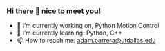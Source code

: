 ### Hi there 👋 nice to meet you!
- 🔭 I’m currently working on, Python Motion Control
- 🌱 I’m currently learning: Python, C++
- 📫 How to reach me: adam.carrera@utdallas.edu

<!--
**AdamCarrera/AdamCarrera** is a ✨ _special_ ✨ repository because its `README.md` (this file) appears on your GitHub profile.

Here are some ideas to get you started:

- 🔭 I’m currently working on, Python Motion Control
- 🌱 I’m currently learning: Python, C++
- 👯 I’m looking to collaborate on ...
- 🤔 I’m looking for help with ...
- 💬 Ask me about ...
- 📫 How to reach me: adam.carrera@utdallas.edu
- 😄 Pronouns: ...
- ⚡ Fun fact: ...
-->
